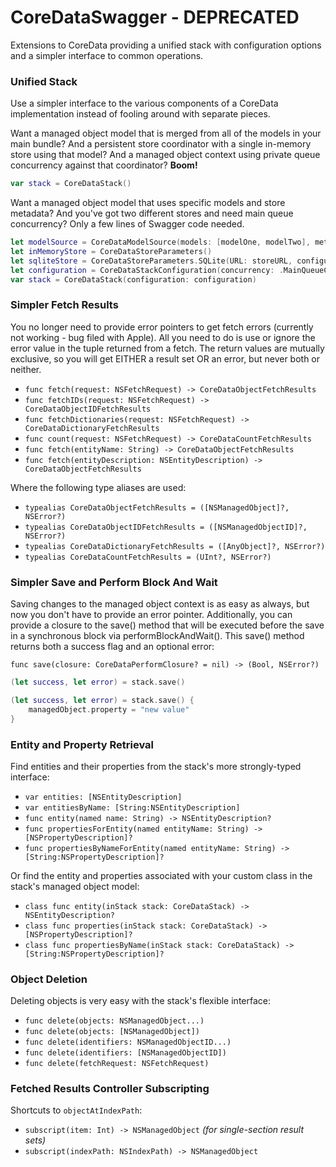# CoreDataSwagger - DEPRECATED

Extensions to CoreData providing a unified stack with configuration options and a simpler interface to common operations.

### Unified Stack

Use a simpler interface to the various components of a CoreData implementation instead of fooling around with separate pieces.

Want a managed object model that is merged from all of the models in your main bundle?  And a persistent store coordinator with a single in-memory store using that model?  And a managed object context using private queue concurrency against that coordinator?  **Boom!**
```swift
var stack = CoreDataStack()
```

Want a managed object model that uses specific models and store metadata?  And you've got two different stores and need main queue concurrency?  Only a few lines of Swagger code needed.
```swift
let modelSource = CoreDataModelSource(models: [modelOne, modelTwo], metadata: metadata)
let inMemoryStore = CoreDataStoreParameters()
let sqliteStore = CoreDataStoreParameters.SQLite(URL: storeURL, configuration: "Custom", options: nil)
let configuration = CoreDataStackConfiguration(concurrency: .MainQueueConcurrencyType, modelSource: modelSource, storeParameters: [inMemoryStore, sqliteStore])
var stack = CoreDataStack(configuration: configuration)
```


### Simpler Fetch Results

You no longer need to provide error pointers to get fetch errors (currently not working - bug filed with Apple).  All you need to do is use or ignore the error value in the tuple returned from a fetch.  The return values are mutually exclusive, so you will get EITHER a result set OR an error, but never both or neither.

- `func fetch(request: NSFetchRequest) -> CoreDataObjectFetchResults`
- `func fetchIDs(request: NSFetchRequest) -> CoreDataObjectIDFetchResults`
- `func fetchDictionaries(request: NSFetchRequest) -> CoreDataDictionaryFetchResults`
- `func count(request: NSFetchRequest) -> CoreDataCountFetchResults`
- `func fetch(entityName: String) -> CoreDataObjectFetchResults`
- `func fetch(entityDescription: NSEntityDescription) -> CoreDataObjectFetchResults`

Where the following type aliases are used:

- `typealias CoreDataObjectFetchResults = ([NSManagedObject]?, NSError?)`
- `typealias CoreDataObjectIDFetchResults = ([NSManagedObjectID]?, NSError?)`
- `typealias CoreDataDictionaryFetchResults = ([AnyObject]?, NSError?)`
- `typealias CoreDataCountFetchResults = (UInt?, NSError?)`


### Simpler Save and Perform Block And Wait

Saving changes to the managed object context is as easy as always, but now you don't have to provide an error pointer.  Additionally, you can provide a closure to the save() method that will be executed before the save in a synchronous block via performBlockAndWait().  This save() method returns both a success flag and an optional error:

`func save(closure: CoreDataPerformClosure? = nil) -> (Bool, NSError?)`

```swift
(let success, let error) = stack.save()
```

```swift
(let success, let error) = stack.save() {
    managedObject.property = "new value"
}
```


### Entity and Property Retrieval

Find entities and their properties from the stack's more strongly-typed interface:
- `var entities: [NSEntityDescription]`
- `var entitiesByName: [String:NSEntityDescription]`
- `func entity(named name: String) -> NSEntityDescription?`
- `func propertiesForEntity(named entityName: String) -> [NSPropertyDescription]?`
- `func propertiesByNameForEntity(named entityName: String) -> [String:NSPropertyDescription]?`

Or find the entity and properties associated with your custom class in the stack's managed object model:
- `class func entity(inStack stack: CoreDataStack) -> NSEntityDescription?`
- `class func properties(inStack stack: CoreDataStack) -> [NSPropertyDescription]?`
- `class func propertiesByName(inStack stack: CoreDataStack) -> [String:NSPropertyDescription]?`


### Object Deletion

Deleting objects is very easy with the stack's flexible interface:
- `func delete(objects: NSManagedObject...)`
- `func delete(objects: [NSManagedObject])`
- `func delete(identifiers: NSManagedObjectID...)`
- `func delete(identifiers: [NSManagedObjectID])`
- `func delete(fetchRequest: NSFetchRequest)`


### Fetched Results Controller Subscripting

Shortcuts to `objectAtIndexPath`:
 - `subscript(item: Int) -> NSManagedObject` *(for single-section result sets)*
 - `subscript(indexPath: NSIndexPath) -> NSManagedObject`
